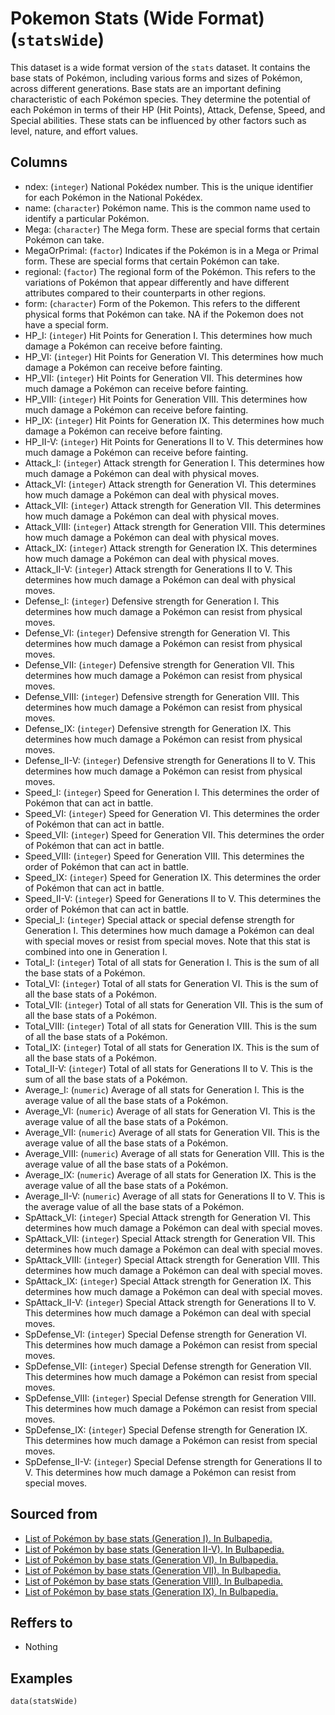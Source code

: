 # Pokemon Stats (Wide Format) (`statsWide`)

This dataset is a wide format version of the `stats` dataset. It contains the base stats of Pokémon, including various forms and sizes of Pokémon, across different generations. Base stats are an important defining characteristic of each Pokémon species. They determine the potential of each Pokémon in terms of their HP (Hit Points), Attack, Defense, Speed, and Special abilities. These stats can be influenced by other factors such as level, nature, and effort values.


## Columns
  - ndex: (`integer`) National Pokédex number. This is the unique identifier for each Pokémon in the National Pokédex.
  - name: (`character`) Pokémon name. This is the common name used to identify a particular Pokémon.
  - Mega: (`character`) The Mega form. These are special forms that certain Pokémon can take.
  - MegaOrPrimal: (`factor`) Indicates if the Pokémon is in a Mega or Primal form. These are special forms that certain Pokémon can take.
  - regional: (`factor`) The regional form of the Pokémon. This refers to the variations of Pokémon that appear differently and have different attributes compared to their counterparts in other regions.
  - form: (`character`) Form of the Pokemon. This refers to the different physical forms that Pokémon can take. NA if the Pokemon does not have a special form.
  - HP_I: (`integer`) Hit Points for Generation I. This determines how much damage a Pokémon can receive before fainting.
  - HP_VI: (`integer`) Hit Points for Generation VI. This determines how much damage a Pokémon can receive before fainting.
  - HP_VII: (`integer`) Hit Points for Generation VII. This determines how much damage a Pokémon can receive before fainting.
  - HP_VIII: (`integer`) Hit Points for Generation VIII. This determines how much damage a Pokémon can receive before fainting.
  - HP_IX: (`integer`) Hit Points for Generation IX. This determines how much damage a Pokémon can receive before fainting.
  - HP_II-V: (`integer`) Hit Points for Generations II to V. This determines how much damage a Pokémon can receive before fainting.
  - Attack_I: (`integer`) Attack strength for Generation I. This determines how much damage a Pokémon can deal with physical moves.
  - Attack_VI: (`integer`) Attack strength for Generation VI. This determines how much damage a Pokémon can deal with physical moves.
  - Attack_VII: (`integer`) Attack strength for Generation VII. This determines how much damage a Pokémon can deal with physical moves.
  - Attack_VIII: (`integer`) Attack strength for Generation VIII. This determines how much damage a Pokémon can deal with physical moves.
  - Attack_IX: (`integer`) Attack strength for Generation IX. This determines how much damage a Pokémon can deal with physical moves.
  - Attack_II-V: (`integer`) Attack strength for Generations II to V. This determines how much damage a Pokémon can deal with physical moves.
  - Defense_I: (`integer`) Defensive strength for Generation I. This determines how much damage a Pokémon can resist from physical moves.
  - Defense_VI: (`integer`) Defensive strength for Generation VI. This determines how much damage a Pokémon can resist from physical moves.
  - Defense_VII: (`integer`) Defensive strength for Generation VII. This determines how much damage a Pokémon can resist from physical moves.
  - Defense_VIII: (`integer`) Defensive strength for Generation VIII. This determines how much damage a Pokémon can resist from physical moves.
  - Defense_IX: (`integer`) Defensive strength for Generation IX. This determines how much damage a Pokémon can resist from physical moves.
  - Defense_II-V: (`integer`) Defensive strength for Generations II to V. This determines how much damage a Pokémon can resist from physical moves.
  - Speed_I: (`integer`) Speed for Generation I. This determines the order of Pokémon that can act in battle.
  - Speed_VI: (`integer`) Speed for Generation VI. This determines the order of Pokémon that can act in battle.
  - Speed_VII: (`integer`) Speed for Generation VII. This determines the order of Pokémon that can act in battle.
  - Speed_VIII: (`integer`) Speed for Generation VIII. This determines the order of Pokémon that can act in battle.
  - Speed_IX: (`integer`) Speed for Generation IX. This determines the order of Pokémon that can act in battle.
  - Speed_II-V: (`integer`) Speed for Generations II to V. This determines the order of Pokémon that can act in battle.
  - Special_I: (`integer`) Special attack or special defense strength for Generation I. This determines how much damage a Pokémon can deal with special moves or resist from special moves. Note that this stat is combined into one in Generation I.
  - Total_I: (`integer`) Total of all stats for Generation I. This is the sum of all the base stats of a Pokémon.
  - Total_VI: (`integer`) Total of all stats for Generation VI. This is the sum of all the base stats of a Pokémon.
  - Total_VII: (`integer`) Total of all stats for Generation VII. This is the sum of all the base stats of a Pokémon.
  - Total_VIII: (`integer`) Total of all stats for Generation VIII. This is the sum of all the base stats of a Pokémon.
  - Total_IX: (`integer`) Total of all stats for Generation IX. This is the sum of all the base stats of a Pokémon.
  - Total_II-V: (`integer`) Total of all stats for Generations II to V. This is the sum of all the base stats of a Pokémon.
  - Average_I: (`numeric`) Average of all stats for Generation I. This is the average value of all the base stats of a Pokémon.
  - Average_VI: (`numeric`) Average of all stats for Generation VI. This is the average value of all the base stats of a Pokémon.
  - Average_VII: (`numeric`) Average of all stats for Generation VII. This is the average value of all the base stats of a Pokémon.
  - Average_VIII: (`numeric`) Average of all stats for Generation VIII. This is the average value of all the base stats of a Pokémon.
  - Average_IX: (`numeric`) Average of all stats for Generation IX. This is the average value of all the base stats of a Pokémon.
  - Average_II-V: (`numeric`) Average of all stats for Generations II to V. This is the average value of all the base stats of a Pokémon.
  - SpAttack_VI: (`integer`) Special Attack strength for Generation VI. This determines how much damage a Pokémon can deal with special moves.
  - SpAttack_VII: (`integer`) Special Attack strength for Generation VII. This determines how much damage a Pokémon can deal with special moves.
  - SpAttack_VIII: (`integer`) Special Attack strength for Generation VIII. This determines how much damage a Pokémon can deal with special moves.
  - SpAttack_IX: (`integer`) Special Attack strength for Generation IX. This determines how much damage a Pokémon can deal with special moves.
  - SpAttack_II-V: (`integer`) Special Attack strength for Generations II to V. This determines how much damage a Pokémon can deal with special moves.
  - SpDefense_VI: (`integer`) Special Defense strength for Generation VI. This determines how much damage a Pokémon can resist from special moves.
  - SpDefense_VII: (`integer`) Special Defense strength for Generation VII. This determines how much damage a Pokémon can resist from special moves.
  - SpDefense_VIII: (`integer`) Special Defense strength for Generation VIII. This determines how much damage a Pokémon can resist from special moves.
  - SpDefense_IX: (`integer`) Special Defense strength for Generation IX. This determines how much damage a Pokémon can resist from special moves.
  - SpDefense_II-V: (`integer`) Special Defense strength for Generations II to V. This determines how much damage a Pokémon can resist from special moves.

## Sourced from
  - [List of Pokémon by base stats (Generation I). In Bulbapedia.](https://bulbapedia.bulbagarden.net/wiki/List_of_Pok%C3%A9mon_by_base_stats_(Generation_I))
  - [List of Pokémon by base stats (Generation II-V). In Bulbapedia.](https://bulbapedia.bulbagarden.net/wiki/List_of_Pok%C3%A9mon_by_base_stats_(Generation_II-V))
  - [List of Pokémon by base stats (Generation VI). In Bulbapedia.](https://bulbapedia.bulbagarden.net/wiki/List_of_Pok%C3%A9mon_by_base_stats_(Generation_VI))
  - [List of Pokémon by base stats (Generation VII). In Bulbapedia.](https://bulbapedia.bulbagarden.net/wiki/List_of_Pok%C3%A9mon_by_base_stats_(Generation_VII))
  - [List of Pokémon by base stats (Generation VIII). In Bulbapedia.](https://bulbapedia.bulbagarden.net/wiki/List_of_Pok%C3%A9mon_by_base_stats_(Generation_VIII))
  - [List of Pokémon by base stats (Generation IX). In Bulbapedia.](https://bulbapedia.bulbagarden.net/wiki/List_of_Pok%C3%A9mon_by_base_stats_(Generation_IX))

## Reffers to
  - Nothing

## Examples
```
data(statsWide)
```
